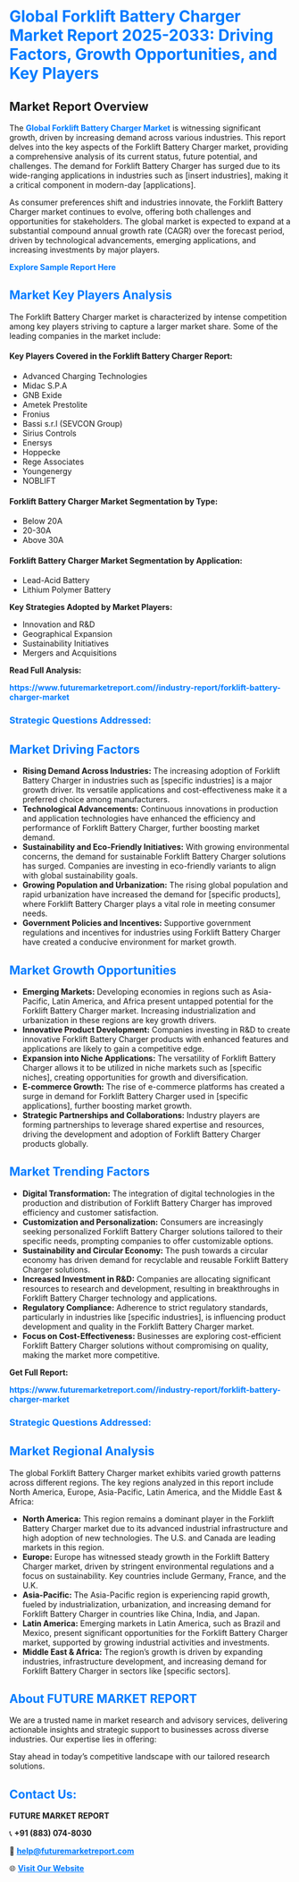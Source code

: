 <h1 style="color: #007BFF;">Global Forklift Battery Charger Market Report 2025-2033: Driving Factors, Growth Opportunities, and Key Players</h1>

<section id="overview">
<h2>Market Report Overview</h2>
<p>The <a href="https://www.futuremarketreport.com//industry-report/forklift-battery-charger-market" style="color: #007BFF; text-decoration: none;"><strong>Global Forklift Battery Charger Market</strong></a> is witnessing significant growth, driven by increasing demand across various industries. This report delves into the key aspects of the Forklift Battery Charger market, providing a comprehensive analysis of its current status, future potential, and challenges. The demand for Forklift Battery Charger has surged due to its wide-ranging applications in industries such as [insert industries], making it a critical component in modern-day [applications].</p>
<p>As consumer preferences shift and industries innovate, the Forklift Battery Charger market continues to evolve, offering both challenges and opportunities for stakeholders. The global market is expected to expand at a substantial compound annual growth rate (CAGR) over the forecast period, driven by technological advancements, emerging applications, and increasing investments by major players.</p>
</section>

<section id="overview">
<p><a href="https://www.futuremarketreport.com//request-sample/reportId=81320" style="color: #007BFF; text-decoration: none;"><strong>Explore Sample Report Here</strong></a></p>
</section>

<section id="key-players">
<h2 style="color: #007BFF;">Market Key Players Analysis</h2>
<p>The Forklift Battery Charger market is characterized by intense competition among key players striving to capture a larger market share. Some of the leading companies in the market include:</p>
<h4>Key Players Covered in the Forklift Battery Charger Report:</h4>
<ul><li>Advanced Charging Technologies</li><li>Midac S.P.A</li><li>GNB Exide</li><li>Ametek Prestolite</li><li>Fronius</li><li>Bassi s.r.l (SEVCON Group)</li><li>Sirius Controls</li><li>Enersys</li><li>Hoppecke</li><li>Rege Associates</li><li>Youngenergy</li><li>NOBLIFT</li></ul>
<h4>Forklift Battery Charger Market Segmentation by Type:</h4>
<ul><li>Below 20A</li><li>20-30A</li><li>Above 30A</li></ul>

<h4>Forklift Battery Charger Market Segmentation by Application:</h4>
<ul><li>Lead-Acid Battery</li><li>Lithium Polymer Battery</li></ul>
<p><strong>Key Strategies Adopted by Market Players:</strong></p>
<ul>
<li>Innovation and R&D</li>
<li>Geographical Expansion</li>
<li>Sustainability Initiatives</li>
<li>Mergers and Acquisitions</li>
</ul>
</section>

<section>
<p><strong>Read Full Analysis: </strong></p><a href="https://www.futuremarketreport.com//industry-report/forklift-battery-charger-market" style="color: #007BFF; text-decoration: none;"><strong>https://www.futuremarketreport.com//industry-report/forklift-battery-charger-market</strong></a>
<h3 style="color: #007BFF;">Strategic Questions Addressed:</h3>
</section>

<section id="driving-factors">
<h2 style="color: #007BFF;">Market Driving Factors</h2>
<ul>
<li><strong>Rising Demand Across Industries:</strong> The increasing adoption of Forklift Battery Charger in industries such as [specific industries] is a major growth driver. Its versatile applications and cost-effectiveness make it a preferred choice among manufacturers.</li>
<li><strong>Technological Advancements:</strong> Continuous innovations in production and application technologies have enhanced the efficiency and performance of Forklift Battery Charger, further boosting market demand.</li>
<li><strong>Sustainability and Eco-Friendly Initiatives:</strong> With growing environmental concerns, the demand for sustainable Forklift Battery Charger solutions has surged. Companies are investing in eco-friendly variants to align with global sustainability goals.</li>
<li><strong>Growing Population and Urbanization:</strong> The rising global population and rapid urbanization have increased the demand for [specific products], where Forklift Battery Charger plays a vital role in meeting consumer needs.</li>
<li><strong>Government Policies and Incentives:</strong> Supportive government regulations and incentives for industries using Forklift Battery Charger have created a conducive environment for market growth.</li>
</ul>
</section>

<section id="growth-opportunities">
<h2 style="color: #007BFF;">Market Growth Opportunities</h2>
<ul>
<li><strong>Emerging Markets:</strong> Developing economies in regions such as Asia-Pacific, Latin America, and Africa present untapped potential for the Forklift Battery Charger market. Increasing industrialization and urbanization in these regions are key growth drivers.</li>
<li><strong>Innovative Product Development:</strong> Companies investing in R&D to create innovative Forklift Battery Charger products with enhanced features and applications are likely to gain a competitive edge.</li>
<li><strong>Expansion into Niche Applications:</strong> The versatility of Forklift Battery Charger allows it to be utilized in niche markets such as [specific niches], creating opportunities for growth and diversification.</li>
<li><strong>E-commerce Growth:</strong> The rise of e-commerce platforms has created a surge in demand for Forklift Battery Charger used in [specific applications], further boosting market growth.</li>
<li><strong>Strategic Partnerships and Collaborations:</strong> Industry players are forming partnerships to leverage shared expertise and resources, driving the development and adoption of Forklift Battery Charger products globally.</li>
</ul>
</section>

<section id="trending-factors">
<h2 style="color: #007BFF;">Market Trending Factors</h2>
<ul>
<li><strong>Digital Transformation:</strong> The integration of digital technologies in the production and distribution of Forklift Battery Charger has improved efficiency and customer satisfaction.</li>
<li><strong>Customization and Personalization:</strong> Consumers are increasingly seeking personalized Forklift Battery Charger solutions tailored to their specific needs, prompting companies to offer customizable options.</li>
<li><strong>Sustainability and Circular Economy:</strong> The push towards a circular economy has driven demand for recyclable and reusable Forklift Battery Charger solutions.</li>
<li><strong>Increased Investment in R&D:</strong> Companies are allocating significant resources to research and development, resulting in breakthroughs in Forklift Battery Charger technology and applications.</li>
<li><strong>Regulatory Compliance:</strong> Adherence to strict regulatory standards, particularly in industries like [specific industries], is influencing product development and quality in the Forklift Battery Charger market.</li>
<li><strong>Focus on Cost-Effectiveness:</strong> Businesses are exploring cost-efficient Forklift Battery Charger solutions without compromising on quality, making the market more competitive.</li>
</ul>
</section>

<section>
<p><strong>Get Full Report: </strong></p><a href="https://www.futuremarketreport.com//industry-report/forklift-battery-charger-market" style="color: #007BFF; text-decoration: none;"><strong>https://www.futuremarketreport.com//industry-report/forklift-battery-charger-market</strong></a>
<h3 style="color: #007BFF;">Strategic Questions Addressed:</h3>
</section>


<section id="regional-analysis">
<h2 style="color: #007BFF;">Market Regional Analysis</h2>
<p>The global Forklift Battery Charger market exhibits varied growth patterns across different regions. The key regions analyzed in this report include North America, Europe, Asia-Pacific, Latin America, and the Middle East & Africa:</p>
<ul>
<li><strong>North America:</strong> This region remains a dominant player in the Forklift Battery Charger market due to its advanced industrial infrastructure and high adoption of new technologies. The U.S. and Canada are leading markets in this region.</li>
<li><strong>Europe:</strong> Europe has witnessed steady growth in the Forklift Battery Charger market, driven by stringent environmental regulations and a focus on sustainability. Key countries include Germany, France, and the U.K.</li>
<li><strong>Asia-Pacific:</strong> The Asia-Pacific region is experiencing rapid growth, fueled by industrialization, urbanization, and increasing demand for Forklift Battery Charger in countries like China, India, and Japan.</li>
<li><strong>Latin America:</strong> Emerging markets in Latin America, such as Brazil and Mexico, present significant opportunities for the Forklift Battery Charger market, supported by growing industrial activities and investments.</li>
<li><strong>Middle East & Africa:</strong> The region’s growth is driven by expanding industries, infrastructure development, and increasing demand for Forklift Battery Charger in sectors like [specific sectors].</li>
</ul>
</section>

<footer>
<h2 style="color: #007BFF;">About FUTURE MARKET REPORT</h2>
<p>We are a trusted name in market research and advisory services, delivering actionable insights and strategic support to businesses across diverse industries. Our expertise lies in offering:</p>

<p>Stay ahead in today’s competitive landscape with our tailored research solutions.</p>

<h2 style="color: #007BFF;">Contact Us:</h2>
<p><strong>FUTURE MARKET REPORT</strong></p>
<p>📞 <strong>+91 (883) 074-8030</strong></p>
<p>📧 <strong><a href="mailto:help@futuremarketreport.com" style="color: #007BFF;">help@futuremarketreport.com</a></strong></p>
<p>🌐 <strong><a href="https://www.futuremarketreport.com/" style="color: #007BFF;">Visit Our Website</a></strong></p>
</footer>